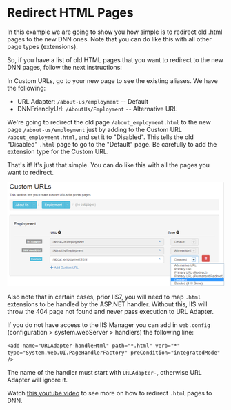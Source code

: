 # Redirect HTML Pages

In this example we are going to show you how simple is to redirect old .html pages to the new DNN ones. Note that you can do like this with all other page types (extensions).

So, if you have a list of old HTML pages that you want to redirect to the new DNN pages, follow the next instructions:

In Custom URLs, go to your new page to see the existing aliases. We have the following:
* URL Adapter: `/about-us/employment` -- Default
* DNNFriendlyUrl: `/AboutUs/Employment` -- Alternative URL

We're going to redirect the old page `/about_employment.html` to the new page `/about-us/employment` just by adding to the Custom URL `/about_employment.html`, and set it to "Disabled". This tells the old "Disabled" `.html` page to go to the "Default" page. Be carefully to add the extension type for the Custom URL.

That's it! It's just that simple. You can do like this with all the pages you want to redirect.

![custom urls example](custom-urls-example.png)

Also note that in certain cases, prior IIS7, you will need to map `.html` extensions to be handled by the ASP.NET handler. Without this, IIS will throw the 404 page not found and never pass execution to URL Adapter.

If you do not have access to the IIS Manager you can add in `web.config` (configuration > system.webServer > handlers) the following line:

    <add name="URLAdapter-handleHtml" path="*.html" verb="*" type="System.Web.UI.PageHandlerFactory" preCondition="integratedMode" />
    
The name of the handler must start with `URLAdapter-`, otherwise URL Adapter will ignore it.

Watch [this youtube video](https://www.youtube.com/watch?v=mYc1VVNxmp0) to see more on how to redirect `.html` pages to DNN. 